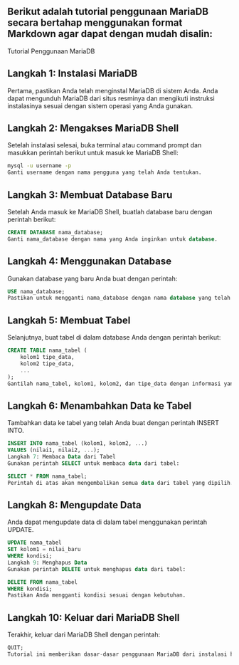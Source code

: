 ---
---
## Berikut adalah tutorial penggunaan MariaDB secara bertahap menggunakan format Markdown agar dapat dengan mudah disalin:

Tutorial Penggunaan MariaDB
## Langkah 1: Instalasi MariaDB
Pertama, pastikan Anda telah menginstal MariaDB di sistem Anda. Anda dapat mengunduh MariaDB dari situs resminya dan mengikuti instruksi instalasinya sesuai dengan sistem operasi yang Anda gunakan.

## Langkah 2: Mengakses MariaDB Shell
Setelah instalasi selesai, buka terminal atau command prompt dan masukkan perintah berikut untuk masuk ke MariaDB Shell:

```bash
mysql -u username -p
Ganti username dengan nama pengguna yang telah Anda tentukan.
```

## Langkah 3: Membuat Database Baru
Setelah Anda masuk ke MariaDB Shell, buatlah database baru dengan perintah berikut:

```sql
CREATE DATABASE nama_database;
Ganti nama_database dengan nama yang Anda inginkan untuk database.
```
## Langkah 4: Menggunakan Database
Gunakan database yang baru Anda buat dengan perintah:

```sql
USE nama_database;
Pastikan untuk mengganti nama_database dengan nama database yang telah Anda buat.
```

## Langkah 5: Membuat Tabel
Selanjutnya, buat tabel di dalam database Anda dengan perintah berikut:

```sql
CREATE TABLE nama_tabel (
    kolom1 tipe_data,
    kolom2 tipe_data,
    ...
);
Gantilah nama_tabel, kolom1, kolom2, dan tipe_data dengan informasi yang sesuai.
```

## Langkah 6: Menambahkan Data ke Tabel
Tambahkan data ke tabel yang telah Anda buat dengan perintah INSERT INTO.

```sql
INSERT INTO nama_tabel (kolom1, kolom2, ...)
VALUES (nilai1, nilai2, ...);
Langkah 7: Membaca Data dari Tabel
Gunakan perintah SELECT untuk membaca data dari tabel:
```

```sql
SELECT * FROM nama_tabel;
Perintah di atas akan mengembalikan semua data dari tabel yang dipilih.
```

## Langkah 8: Mengupdate Data
Anda dapat mengupdate data di dalam tabel menggunakan perintah UPDATE.

```sql
UPDATE nama_tabel
SET kolom1 = nilai_baru
WHERE kondisi;
Langkah 9: Menghapus Data
Gunakan perintah DELETE untuk menghapus data dari tabel:
```

```sql
DELETE FROM nama_tabel
WHERE kondisi;
Pastikan Anda mengganti kondisi sesuai dengan kebutuhan.
```

## Langkah 10: Keluar dari MariaDB Shell
Terakhir, keluar dari MariaDB Shell dengan perintah:

```sql
QUIT;
Tutorial ini memberikan dasar-dasar penggunaan MariaDB dari instalasi hingga manipulasi data. Anda dapat menyesuaikan dan memperluas pengetahuan Anda lebih lanjut dengan fitur-fitur dan perintah-perintah lain yang tersedia di MariaDB.
```
